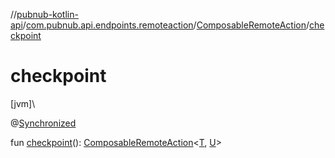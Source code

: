 //[pubnub-kotlin-api](../../../index.md)/[com.pubnub.api.endpoints.remoteaction](../index.md)/[ComposableRemoteAction](index.md)/[checkpoint](checkpoint.md)

# checkpoint

[jvm]\

@[Synchronized](https://kotlinlang.org/api/core/kotlin-stdlib/kotlin.jvm/-synchronized/index.html)

fun [checkpoint](checkpoint.md)(): [ComposableRemoteAction](index.md)&lt;[T](index.md), [U](index.md)&gt;
